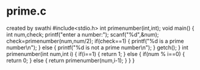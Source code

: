 # prime.c
created by swathi
#include<stdio.h>
int primenumber(int,int);
void main()
{
  int num,check;
  printf("enter a number:");
  scanf("%d",&num);
  check=primenumber(num,num/2);
  if(check==1)
  {
  printf("%d is a prime number\n");
  }
  else
  {
  printf("%d is not a prime number\n");
  }
  getch();
}
int primenumber(int num,int i)
{
 if(i==1)
 {
 return 1;
 }
 else
 {
  if(num % i==0)
  {
  return 0;
  }
  else
  {
   return primenumber(num,i-1);
   }
  }
 }
